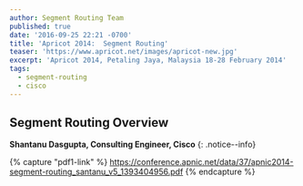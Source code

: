 ```yaml
---
author: Segment Routing Team
published: true
date: '2016-09-25 22:21 -0700'
title: 'Apricot 2014:  Segment Routing'
teaser: 'https://www.apricot.net/images/apricot-new.jpg'
excerpt: 'Apricot 2014, Petaling Jaya, Malaysia 18-28 February 2014'
tags:
  - segment-routing
  - cisco
---
```


## Segment Routing Overview  

**Shantanu Dasgupta, Consulting Engineer, Cisco**
{: .notice--info}

{% capture "pdf1-link" %}
https://conference.apnic.net/data/37/apnic2014-segment-routing_santanu_v5_1393404956.pdf
{% endcapture %}

<div id="pdf1"></div>
<script>
        PDFObject.embed("{{ pdf1-link }}",
                        "#pdf1",
                        {height: "500px"});
</script>
